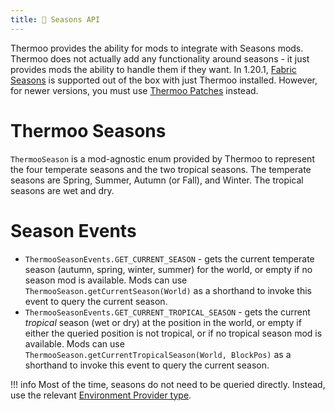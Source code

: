 ```yaml
---
title: 🍂 Seasons API
---
```


Thermoo provides the ability for mods to integrate with Seasons mods. Thermoo does not actually add any functionality around seasons - it just provides mods the ability to handle them if they want. In 1.20.1, [Fabric Seasons](https://modrinth.com/mod/fabric-seasons) is supported out of the box with just Thermoo installed. However, for newer versions, you must use [Thermoo Patches](https://github.com/TheDeathlyCow/thermoo-patches/) instead.

# Thermoo Seasons

`ThermooSeason` is a mod-agnostic enum provided by Thermoo to represent the four temperate seasons and the two tropical seasons. The temperate seasons are Spring, Summer, Autumn (or Fall), and Winter. The tropical seasons are wet and dry.

# Season Events

* `ThermooSeasonEvents.GET_CURRENT_SEASON` - gets the current temperate season (autumn, spring, winter, summer) for the world, or empty if no season mod is available. Mods can use `ThermooSeason.getCurrentSeason(World)` as a shorthand to invoke this event to query the current season.
* `ThermooSeasonEvents.GET_CURRENT_TROPICAL_SEASON` - gets the current *tropical* season (wet or dry) at the position in the world, or empty if either the queried position is not tropical, or if no tropical season mod is available. Mods can use `ThermooSeason.getCurrentTropicalSeason(World, BlockPos)` as a shorthand to invoke this event to query the current season.

!!! info
    Most of the time, seasons do not need to be queried directly. Instead, use the relevant [Environment Provider type](../datapacks/environment_provider_definition.md).